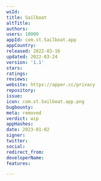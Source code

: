 ```yaml
---
wsId: 
title: Sailboat
altTitle: 
authors: 
users: 10000
appId: com.st.Sailboat.app
appCountry: 
released: 2022-03-16
updated: 2022-03-24
version: '1.1'
stars: 
ratings: 
reviews: 
website: https://apper.cc/privacy
repository: 
issue: 
icon: com.st.Sailboat.app.png
bugbounty: 
meta: removed
verdict: wip
appHashes: 
date: 2023-01-02
signer: 
twitter: 
social: 
redirect_from: 
developerName: 
features: 

---
```


